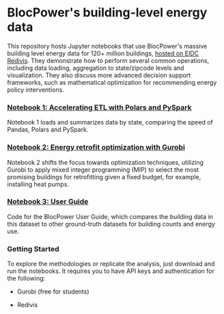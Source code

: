 
#  BlocPower's building-level energy data


This repository hosts Jupyter notebooks that use BlocPower's massive building level energy data for 120+ million buildings, [hosted on EIDC Redivis](https://redivis.com/EIDC/datasets/c8kf-fwz3md6rs). They demonstrate how to perform several common operations, including data loading, aggregation to state/zipcode levels and visualization. They also discuss more advanced decision support frameworks, such as mathematical optimization for recommending energy policy interventions.

### [Notebook 1: Accelerating ETL with Polars and PySpark](https://github.com/hkumar747/blocpower-building-energy/blob/main/01_load_data.ipynb)

Notebook 1 loads and summarizes data by state, comparing the speed of Pandas, Polars and PySpark. 


### [Notebook 2: Energy retrofit optimization with Gurobi](https://github.com/hkumar747/blocpower-building-energy/blob/main/02_optimization_w_Gurobi.ipynb)

Notebook 2 shifts the focus towards optimization techniques, utilizing Gurobi to apply mixed integer programming (MIP) to select the most promising buildings for retrofitting given a fixed budget, for example, installing heat pumps.


### [Notebook 3: User Guide](https://github.com/hkumar747/blocpower-building-energy/blob/main/03_Report_BlocPower.ipynb)

Code for the BlocPower User Guide, which compares the building data in this dataset to other ground-truth datasets for building counts and energy use.


### Getting Started

To explore the methodologies or replicate the analysis, just download and run the notebooks. It requires you to have API keys and authentication for the following:

- Gurobi (free for students)

- Redivis


